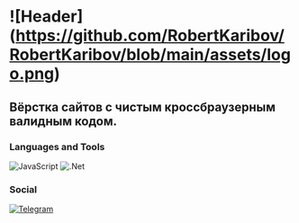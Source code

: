 # ![Header] (https://github.com/RobertKaribov/RobertKaribov/blob/main/assets/logo.png)

## Вёрстка сайтов с чистым кроссбраузерным валидным кодом.

### Languages and Tools
![JavaScript](https://img.shields.io/badge/-JavaScript-090909?style=for-the-badge&logo=JavaScript&logoColor=E9D54D)
![.Net](https://img.shields.io/badge/-Framework-090909?style=for-the-badge&logo=.net&logoColor=E5D3FF)



### Social
[![Telegram](https://img.shields.io/badge/-Telegram-090909?style=for-the-badge&logo=telegram&logoColor=27A0D9)](https://t.me/Robert00096)